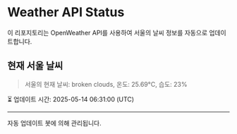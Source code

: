 
# Weather API Status

이 리포지토리는 OpenWeather API를 사용하여 서울의 날씨 정보를 자동으로 업데이트합니다.

## 현재 서울 날씨
> 서울의 현재 날씨: broken clouds, 온도: 25.69°C, 습도: 23%

⏳ 업데이트 시간: 2025-05-14 06:31:00 (UTC)

---
자동 업데이트 봇에 의해 관리됩니다.
